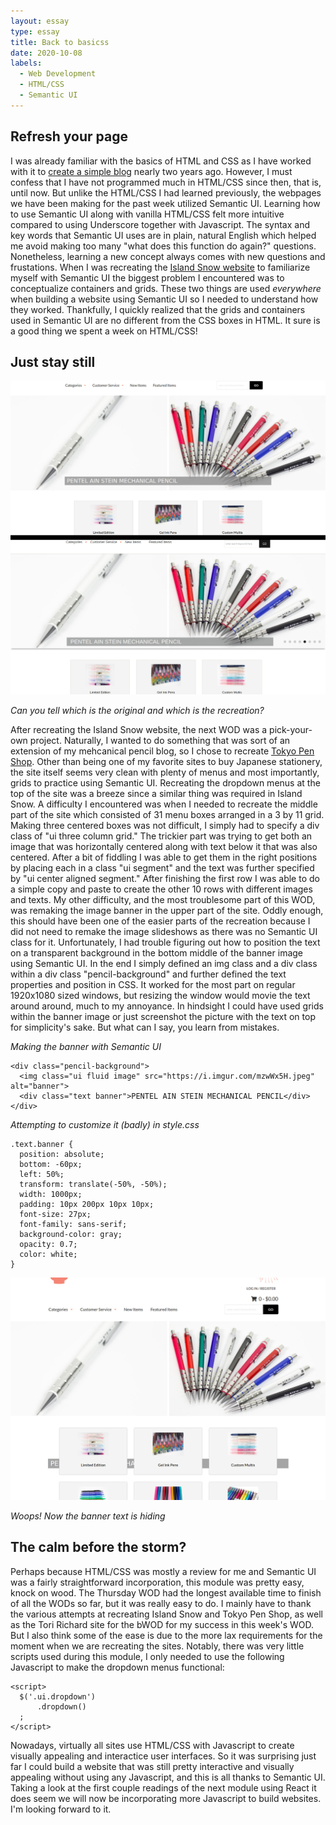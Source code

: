 ```yaml
---
layout: essay
type: essay
title: Back to basicss
date: 2020-10-08
labels:
  - Web Development
  - HTML/CSS
  - Semantic UI
---
```


## Refresh your page

I was already familiar with the basics of HTML and CSS as I have worked with it to [create a simple blog](https://rainllo.github.io/projects/mechpencilblog) nearly two years ago. However, I must confess that I have not programmed much in HTML/CSS since then, that is, until now. But unlike the HTML/CSS I had learned previously, the webpages we have been making for the past week utilized Semantic UI. Learning how to use Semantic UI along with vanilla HTML/CSS felt more intuitive compared to using Underscore together with Javascript. The syntax and key words that Semantic UI uses are in plain, natural English which helped me avoid making too many "what does this function do again?" questions. Nonetheless, learning a new concept always comes with new questions and frustations. When I was recreating the [Island Snow website](https://islandsnow.com/) to familiarize myself with Semantic UI the biggest problem I encountered was to conceptualize containers and grids. These two things are used *everywhere* when building a website using Semantic UI so I needed to understand how they worked. Thankfully, I quickly realized that the grids and containers used in Semantic UI are no different from the CSS boxes in HTML. It sure is a good thing we spent a week on HTML/CSS!

## Just stay still

<img class="ui centered large image" src="../images/recreatepenshop.jpg">

*Can you tell which is the original and which is the recreation?*

After recreating the Island Snow website, the next WOD was a pick-your-own project. Naturally, I wanted to do something that was sort of an extension of my mehcanical pencil blog, so I chose to recreate [Tokyo Pen Shop](https://www.tokyopenshop.com/). Other than being one of my favorite sites to buy Japanese stationery, the site itself seems very clean with plenty of menus and most importantly, grids to practice using Semantic UI. Recreating the dropdown menus at the top of the site was a breeze since a similar thing was required in Island Snow. A difficulty I encountered was when I needed to recreate the middle part of the site which consisted of 31 menu boxes arranged in a 3 by 11 grid. Making three centered boxes was not difficult, I simply had to specify a div class of "ui three column grid." The trickier part was trying to get both an image that was horizontally centered along with text below it that was also centered. After a bit of fiddling I was able to get them in the right positions by placing each in a class "ui segment" and the text was further specified by "ui center aligned segment." After finishing the first row I was able to do a simple copy and paste to create the other 10 rows with different images and texts. My other difficulty, and the most troublesome part of this WOD, was remaking the image banner in the upper part of the site. Oddly enough, this should have been one of the easier parts of the recreation because I did not need to remake the image slideshows as there was no Semantic UI class for it. Unfortunately, I had trouble figuring out how to position the text on a transparent background in the bottom middle of the banner image using Semantic UI. In the end I simply defined an img class and a div class within a div class "pencil-background" and further defined the text properties and position in CSS. It worked for the most part on regular 1920x1080 sized windows, but resizing the window would movie the text around around, much to my annoyance. In hindsight I could have used grids within the banner image or just screenshot the picture with the text on top for simplicity's sake. But what can I say, you learn from mistakes. 

*Making the banner with Semantic UI*

```
<div class="pencil-background">
  <img class="ui fluid image" src="https://i.imgur.com/mzwWx5H.jpeg" alt="banner">
  <div class="text banner">PENTEL AIN STEIN MECHANICAL PENCIL</div>
</div> 
```

*Attempting to customize it (badly) in style.css*

```
.text.banner {
  position: absolute;
  bottom: -60px;
  left: 50%;
  transform: translate(-50%, -50%);
  width: 1000px;
  padding: 10px 200px 10px 10px;
  font-size: 27px;
  font-family: sans-serif;
  background-color: gray;
  opacity: 0.7;
  color: white;
}
```

<img class="ui centered large image" src="../images/wrongpenshop.jpg">

*Woops! Now the banner text is hiding*

## The calm before the storm?

Perhaps because HTML/CSS was mostly a review for me and Semantic UI was a fairly straightforward incorporation, this module was pretty easy, knock on wood. The Thursday WOD had the longest available time to finish of all the WODs so far, but it was really easy to do. I mainly have to thank the various attempts at recreating Island Snow and Tokyo Pen Shop, as well as the Tori Richard site for the bWOD for my success in this week's WOD. But I also think some of the ease is due to the more lax requirements for the moment when we are recreating the sites. Notably, there was very little scripts used during this module, I only needed to use the following Javascript to make the dropdown menus functional: 

```
<script>
  $('.ui.dropdown')
      .dropdown()
  ;
</script>
```

Nowadays, virtually all sites use HTML/CSS with Javascript to create visually appealing and interactice user interfaces. So it was surprising just far I could build a website that was still pretty interactive and visually appealing without using any Javascript, and this is all thanks to Semantic UI. Taking a look at the first couple readings of the next module using React it does seem we will now be incorporating more Javascript to build websites. I'm looking forward to it.


